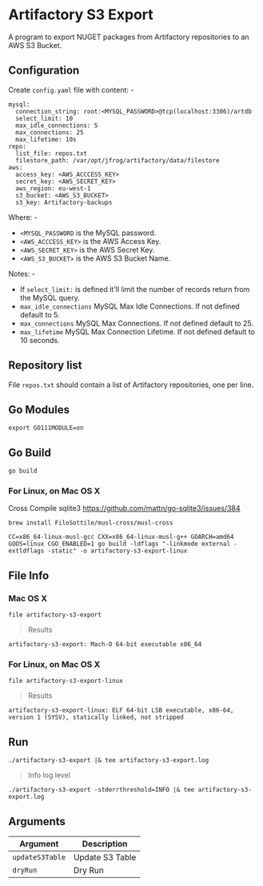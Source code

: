 
# Artifactory S3 Export

A program to export NUGET packages from Artifactory repositories to an AWS S3 Bucket.

## Configuration

Create ```config.yaml``` file with content: -

```
mysql:
  connection_string: root:<MYSQL_PASSWORD>@tcp(localhost:3306)/artdb
  select_limit: 10
  max_idle_connections: 5
  max_connections: 25
  max_lifetime: 10s
repo:
  list_file: repos.txt
  filestore_path: /var/opt/jfrog/artifactory/data/filestore
aws:
  access_key: <AWS_ACCCESS_KEY>
  secret_key: <AWS_SECRET_KEY>
  aws_region: eu-west-1
  s3_bucket: <AWS_S3_BUCKET>
  s3_key: Artifactory-backups

```

Where: -

- ```<MYSQL_PASSWORD``` is the MySQL password.
- ```<AWS_ACCCESS_KEY>``` is the AWS Access Key.
- ```<AWS_SECRET_KEY>``` is the AWS Secret Key.
- ```<AWS_S3_BUCKET>``` is the AWS S3 Bucket Name.

Notes: -

- If ```select_limit:``` is defined it'll limit the number of records return from the MySQL query.
- ```max_idle_connections``` MySQL Max Idle Connections. If not defined default to 5.
- ```max_connections``` MySQL Max Connections. If not defined default to 25.
- ```max_lifetime``` MySQL Max Connection Lifetime. If not defined default to 10 seconds.

## Repository list

File ```repos.txt``` should contain a list of Artifactory repositories, one per line.

## Go Modules

```
export GO111MODULE=on
```

## Go Build

```
go build
```

### For Linux, on Mac OS X

Cross Compile sqlite3 <https://github.com/mattn/go-sqlite3/issues/384>

```
brew install FiloSottile/musl-cross/musl-cross
```

```
CC=x86_64-linux-musl-gcc CXX=x86_64-linux-musl-g++ GOARCH=amd64 GOOS=linux CGO_ENABLED=1 go build -ldflags "-linkmode external -extldflags -static" -o artifactory-s3-export-linux
```

## File Info

### Mac OS X

```
file artifactory-s3-export
```

> Results

```
artifactory-s3-export: Mach-O 64-bit executable x86_64
```

### For Linux, on Mac OS X

```
file artifactory-s3-export-linux
```

> Results

```
artifactory-s3-export-linux: ELF 64-bit LSB executable, x86-64, version 1 (SYSV), statically linked, not stripped
```

## Run

```
./artifactory-s3-export |& tee artifactory-s3-export.log
```

> Info log level

```
./artifactory-s3-export -stderrthreshold=INFO |& tee artifactory-s3-export.log
```

## Arguments

|Argument|Description|
|---|---|
|```updateS3Table```|Update S3 Table|
|```dryRun```|Dry Run|
